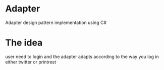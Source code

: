 # Adapter

 Adapter design pattern implementation using C#

 # The idea 
user need to login and the adapter adapts according to the way you log in either twitter or printrest 


